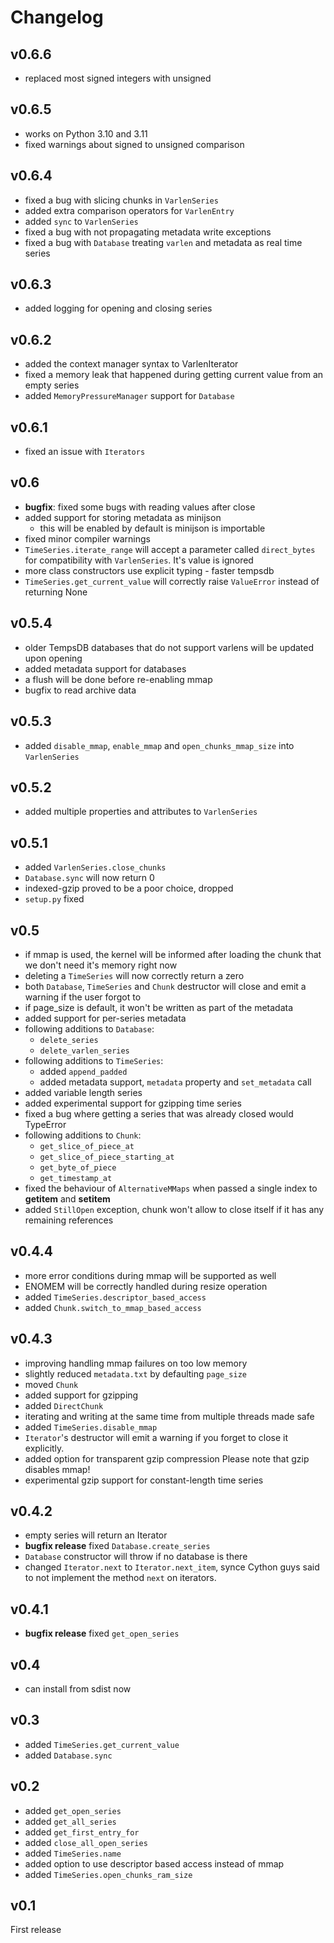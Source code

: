 # Changelog

## v0.6.6

* replaced most signed integers with unsigned

## v0.6.5

* works on Python 3.10 and 3.11
* fixed warnings about signed to unsigned comparison

## v0.6.4

* fixed a bug with slicing chunks in `VarlenSeries`
* added extra comparison operators for `VarlenEntry`
* added `sync` to `VarlenSeries`
* fixed a bug with not propagating metadata write exceptions
* fixed a bug with `Database` treating `varlen` and metadata as real time series


## v0.6.3

* added logging for opening and closing series

## v0.6.2

* added the context manager syntax to VarlenIterator
* fixed a memory leak that happened during getting current value
    from an empty series
* added `MemoryPressureManager` support for `Database`

## v0.6.1

* fixed an issue with `Iterators`

## v0.6

* **bugfix**: fixed some bugs with reading values after close
* added support for storing metadata as minijson
    * this will be enabled by default is minijson is importable
* fixed minor compiler warnings
* `TimeSeries.iterate_range` will accept a parameter called
  `direct_bytes` for compatibility with `VarlenSeries`.
  It's value is ignored
* more class constructors use explicit typing - faster tempsdb
* `TimeSeries.get_current_value` will correctly raise `ValueError` instead of returning None

## v0.5.4

* older TempsDB databases that do not support varlens will be updated upon opening
* added metadata support for databases
* a flush will be done before re-enabling mmap
* bugfix to read archive data

## v0.5.3

* added `disable_mmap`, `enable_mmap` and `open_chunks_mmap_size` into `VarlenSeries`

## v0.5.2

* added multiple properties and attributes to `VarlenSeries`

## v0.5.1

* added `VarlenSeries.close_chunks`
* `Database.sync` will now return 0
* indexed-gzip proved to be a poor choice, dropped
* `setup.py` fixed

## v0.5

* if mmap is used, the kernel will be informed after loading the chunk that we 
  don't need it's memory right now
* deleting a `TimeSeries` will now correctly return a zero
* both `Database`, `TimeSeries` and `Chunk` destructor will close and 
  emit a warning if the user forgot to
* if page_size is default, it won't be written as part of the metadata
* added support for per-series metadata
* following additions to `Database`:
    * `delete_series`
    * `delete_varlen_series`
* following additions to `TimeSeries`:
    * added `append_padded`
    * added metadata support, `metadata` property and `set_metadata` call
* added variable length series
* added experimental support for gzipping time series
* fixed a bug where getting a series that was already closed would TypeError
* following additions to `Chunk`:
    * `get_slice_of_piece_at`
    * `get_slice_of_piece_starting_at`
    * `get_byte_of_piece`
    * `get_timestamp_at`
* fixed the behaviour of `AlternativeMMaps` when passed a single index to __getitem__ and __setitem__
* added `StillOpen` exception, chunk won't allow to close itself if it has any
  remaining references

## v0.4.4

* more error conditions during mmap will be supported as well
* ENOMEM will be correctly handled during resize operation
* added `TimeSeries.descriptor_based_access`
* added `Chunk.switch_to_mmap_based_access`

## v0.4.3

* improving handling mmap failures on too low memory
* slightly reduced `metadata.txt` by defaulting `page_size`
* moved `Chunk`
* added support for gzipping
* added `DirectChunk`
* iterating and writing at the same time from multiple threads
    made safe
* added `TimeSeries.disable_mmap`
* `Iterator`'s destructor will emit a warning if you forget to close it explicitly.
* added option for transparent gzip compression
    Please note that gzip disables mmap!
* experimental gzip support for constant-length time series

## v0.4.2

* empty series will return an Iterator
* **bugfix release** fixed `Database.create_series`
* `Database` constructor will throw if no database is there
* changed `Iterator.next` to `Iterator.next_item`, 
  synce Cython guys said to not implement the method `next`
  on iterators.

## v0.4.1

* **bugfix release** fixed `get_open_series`

## v0.4

* can install from sdist now

## v0.3

* added `TimeSeries.get_current_value`
* added `Database.sync`

## v0.2

* added `get_open_series`
* added `get_all_series`
* added `get_first_entry_for`
* added `close_all_open_series`
* added `TimeSeries.name`
* added option to use descriptor based access instead of mmap
* added `TimeSeries.open_chunks_ram_size`

## v0.1

First release
